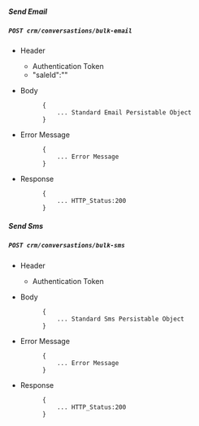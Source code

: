 ##### Send Email

##### `POST crm/conversastions/bulk-email`
+ Header
	- Authentication Token
	- "saleId":""
+ Body

            {
                ... Standard Email Persistable Object
            }
+ Error Message

			{
				... Error Message
			}             
+ Response

            {
                ... HTTP_Status:200
            }
			
##### Send Sms

##### `POST crm/conversastions/bulk-sms`
+ Header
	- Authentication Token
	
+ Body

            {
                ... Standard Sms Persistable Object
            }
+ Error Message

			{
				... Error Message
			}             
+ Response

            {
                ... HTTP_Status:200
            }